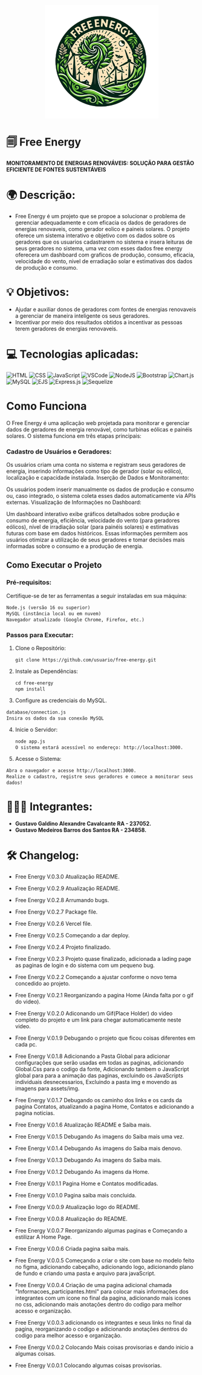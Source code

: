 <p align="center">
<img src="./public/img/logo.png" width="300"/>
</p>

# 🗐 Free Energy

**MONITORAMENTO DE ENERGIAS RENOVÁVEIS: SOLUÇÃO PARA GESTÃO EFICIENTE DE FONTES SUSTENTÁVEIS**

# 🌍 Descrição:

-   Free Energy é um projeto que se propoe a solucionar o problema de gerenciar adequadamente e com eficacia os dados de geradores de energias renovaveis, como gerador eolico e paineis solares. O projeto oferece um sistema interativo e objetivo com os dados sobre os geradores que os usuarios cadastrarem no sistema e insera leituras de seus geradores no sistema, uma vez com esses dados free energy oferecera um dashboard com graficos de produção, consumo, eficacia, velocidade do vento, nivel de erradiação solar e estimativas dos dados de produção e consumo.

# 💡 Objetivos:

-   Ajudar e auxiliar donos de geradores com fontes de energias renovaveis a gerenciar de maneira inteligente os seus geradores.
-   Incentivar por meio dos resultados obtidos a incentivar as pessoas terem geradores de energias renovaveis.

# 💻 Tecnologias aplicadas:

![HTML](https://img.shields.io/badge/HTML-%23E44D26?style=for-the-badge&logo=html5&logoColor=white) ![CSS](https://img.shields.io/badge/CSS-%231572B6?style=for-the-badge&logo=css3&logoColor=white) ![JavaScript](https://img.shields.io/badge/JavaScript-%23F7DF1E?style=for-the-badge&logo=javascript&logoColor=black) ![VSCode](https://img.shields.io/badge/VSCode-%23007ACC?style=for-the-badge&logo=visual-studio-code&logoColor=white) ![NodeJS](https://img.shields.io/badge/node.js-6DA55F?style=for-the-badge&logo=node.js&logoColor=white) ![Bootstrap](https://img.shields.io/badge/bootstrap-%238511FA.svg?style=for-the-badge&logo=bootstrap&logoColor=white) ![Chart.js](https://img.shields.io/badge/chart.js-F5788D.svg?style=for-the-badge&logo=chart.js&logoColor=white) ![MySQL](https://img.shields.io/badge/mysql-4479A1.svg?style=for-the-badge&logo=mysql&logoColor=white) ![EJS](https://img.shields.io/badge/ejs-%23B4CA65.svg?style=for-the-badge&logo=ejs&logoColor=black) ![Express.js](https://img.shields.io/badge/express.js-%23404d59.svg?style=for-the-badge&logo=express&logoColor=%2361DAFB) ![Sequelize](https://img.shields.io/badge/Sequelize-52B0E7?style=for-the-badge&logo=Sequelize&logoColor=white)

# Como Funciona

O Free Energy é uma aplicação web projetada para monitorar e gerenciar dados de geradores de energia renovável, como turbinas eólicas e painéis solares. O sistema funciona em três etapas principais:

### Cadastro de Usuários e Geradores:

Os usuários criam uma conta no sistema e registram seus geradores de energia, inserindo informações como tipo de gerador (solar ou eólico), localização e capacidade instalada.
Inserção de Dados e Monitoramento:

Os usuários podem inserir manualmente os dados de produção e consumo ou, caso integrado, o sistema coleta esses dados automaticamente via APIs externas.
Visualização de Informações no Dashboard:

Um dashboard interativo exibe gráficos detalhados sobre produção e consumo de energia, eficiência, velocidade do vento (para geradores eólicos), nível de irradiação solar (para painéis solares) e estimativas futuras com base em dados históricos.
Essas informações permitem aos usuários otimizar a utilização de seus geradores e tomar decisões mais informadas sobre o consumo e a produção de energia.

## Como Executar o Projeto

### Pré-requisitos:

Certifique-se de ter as ferramentas a seguir instaladas em sua máquina:

```
Node.js (versão 16 ou superior)
MySQL (instância local ou em nuvem)
Navegador atualizado (Google Chrome, Firefox, etc.)
```

### Passos para Executar:

1. Clone o Repositório:

    ```
    git clone https://github.com/usuario/free-energy.git
    ```

2. Instale as Dependências:

    ```
    cd free-energy
    npm install
    ```

3. Configure as credenciais do MySQL.

```
database/connection.js
Insira os dados da sua conexão MySQL
```

4. Inicie o Servidor:

    ```
    node app.js
    O sistema estará acessível no endereço: http://localhost:3000.
    ```

5. Acesse o Sistema:

```
Abra o navegador e acesse http://localhost:3000.
Realize o cadastro, registre seus geradores e comece a monitorar seus dados!
```

# 👨🏻‍💻 Integrantes:

-   **Gustavo Galdino Alexandre Cavalcante RA - 237052.**
-   **Gustavo Medeiros Barros dos Santos RA - 234858.**

# 🛠️ Changelog:

-   Free Energy V.0.3.0 Atualização README.

-   Free Energy V.0.2.9 Atualização README.

-   Free Energy V.0.2.8 Arrumando bugs.

-   Free Energy V.0.2.7 Package file.

-   Free Energy V.0.2.6 Vercel file.

-   Free Energy V.0.2.5 Começando a dar deploy.

-   Free Energy V.0.2.4 Projeto finalizado.

-   Free Energy V.0.2.3 Projeto quase finalizado, adicionada a lading page as paginas de login e do sistema com um pequeno bug.

-   Free Energy V.0.2.2 Começando a ajustar conforme o novo tema concedido ao projeto.

-   Free Energy V.0.2.1 Reorganizando a pagina Home (Ainda falta por o gif do video).

-   Free Energy V.0.2.0 Adiconando um Gif(Place Holder) do video completo do projeto e um link para chegar automaticamente neste video.

-   Free Energy V.0.1.9 Debugando o projeto que ficou coisas diferentes em cada pc.

-   Free Energy V.0.1.8 Adicionando a Pasta Global para adicionar configurações que serão usadas em todas as paginas, adicionando Global.Css para o codigo da fonte, Adicionando tambem o JavaScript global para para a animação das paginas, excluindo os JavaScripts individuais desnecessarios, Excluindo a pasta img e movendo as imagens para assets/img.

-   Free Energy V.0.1.7 Debugando os caminho dos links e os cards da pagina Contatos, atualizando a pagina Home, Contatos e adicionando a pagina noticias.

-   Free Energy V.0.1.6 Atualização README e Saiba mais.

-   Free Energy V.0.1.5 Debugando As imagens do Saiba mais uma vez.

-   Free Energy V.0.1.4 Debugando As imagens do Saiba mais denovo.

-   Free Energy V.0.1.3 Debugando As imagens do Saiba mais.

-   Free Energy V.0.1.2 Debugando As imagens da Home.

-   Free Energy V.0.1.1 Pagina Home e Contatos modificadas.

-   Free Energy V.0.1.0 Pagina saiba mais concluida.

-   Free Energy V.0.0.9 Atualização logo do README.

-   Free Energy V.0.0.8 Atualização do README.

-   Free Energy V.0.0.7 Reorganizando algumas paginas e Começando a estilizar A Home Page.

-   Free Energy V.0.0.6 Criada pagina saiba mais.

-   Free Energy V.0.0.5 Começando a criar o site com base no modelo feito no figma, adicionando cabeçalho, adicionando logo, adicionando plano de fundo e criando uma pasta e arquivo para javaScript.

-   Free Energy V.0.0.4 Criação de uma pagina adicional chamada "Informacoes_participantes.html" para colocar mais informações dos integrantes com um icone no final da pagina, adicionando mais icones no css, adicionando mais anotações dentro do codigo para melhor acesso e organização.

-   Free Energy V.0.0.3 adicionando os integrantes e seus links no final da pagina, reorganizando o codigo e adicionando anotações dentros do codigo para melhor acesso e organização.

-   Free Energy V.0.0.2 Colocando Mais coisas provisorias e dando inicio a algumas coisas.

-   Free Energy V.0.0.1 Colocando algumas coisas provisorias.
